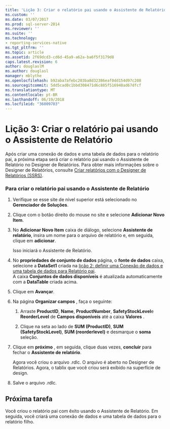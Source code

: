 ```yaml
---
title: 'Lição 3: Criar o relatório pai usando o Assistente de Relatório | Microsoft Docs'
ms.custom: ''
ms.date: 03/07/2017
ms.prod: sql-server-2014
ms.reviewer: ''
ms.suite: ''
ms.technology:
- reporting-services-native
ms.tgt_pltfrm: ''
ms.topic: article
ms.assetid: 2f69dcd3-cd6d-45a9-a62a-ba6f5f3179d8
caps.latest.revision: 6
author: douglaslM
ms.author: douglasl
manager: mblythe
ms.openlocfilehash: b92aba7afebc203ba8d32386eaf0dd154d97c208
ms.sourcegitcommit: 5dd5cad0c1bbd308471d6c885f516948ad67dfcf
ms.translationtype: MT
ms.contentlocale: pt-BR
ms.lasthandoff: 06/19/2018
ms.locfileid: "36009703"
---
```

# <a name="lesson-3-design-the-parent-report-using-the-report-wizard"></a>Lição 3: Criar o relatório pai usando o Assistente de Relatório
  Após criar uma conexão de dados e uma tabela de dados para o relatório pai, a próxima etapa será criar o relatório pai usando o Assistente de Relatório no Designer de Relatórios. Para obter mais informações sobre o Designer de Relatórios, consulte [Criar relatórios com o Designer de Relatórios &#40;SSRS&#41;](tools/design-reporting-services-paginated-reports-with-report-designer-ssrs.md).  
  
### <a name="to-design-the-parent-report-using-the-report-wizard"></a>Para criar o relatório pai usando o Assistente de Relatório  
  
1.  Verifique se esse site de nível superior está selecionado no **Gerenciador de Soluções**.  
  
2.  Clique com o botão direito do mouse no site e selecione **Adicionar Novo Item**.  
  
3.  No **Adicionar Novo Item** caixa de diálogo, selecione **Assistente de relatório**, insira um nome para o arquivo de relatório e, em seguida, clique em **adicionar**.  
  
     Isso iniciará o Assistente de Relatório.  
  
4.  No **propriedades de conjunto de dados** página, o **fonte de dados** caixa, selecione a **DataSet1** criada na [lição 2: definir uma Conexão de dados e uma tabela de dados para Relatório pai](lesson-2-define-a-data-connection-and-data-table-for-parent-report.md).  
    A caixa **Conjuntos de dados disponíveis** é atualizada automaticamente com a **DataTable** criada acima.  
  
5.  Clique em **Avançar**.  
  
6.  Na página **Organizar campos** , faça o seguinte:  
  
    1.  Arraste **ProductID**, **Name**, **ProductNumber**, **SafetyStockLevel**e **ReorderLevel** de **Campos disponíveis** até a caixa **Valores** .  
  
    2.  Clique na seta ao lado de **SUM (ProductID)**, **SUM (SafetyStockLevel)**, **SUM (reorderlevel)** e desmarque o **soma** seleção.  
  
7.  Clique em **próximo** , em seguida, clique duas vezes, **concluir** para fechar o **Assistente de relatório**.  
  
     Agora você criou o arquivo .rdlc. O arquivo é aberto no Designer de Relatórios. Agora, o tablix que você criou será exibido na superfície de design.  
  
8.  Salve o arquivo .rdlc.  
  
## <a name="next-task"></a>Próxima tarefa  
 Você criou o relatório pai com êxito usando o Assistente de Relatório. Em seguida, você criará uma conexão de dados e uma tabela de dados para o relatório filho.  
  
  